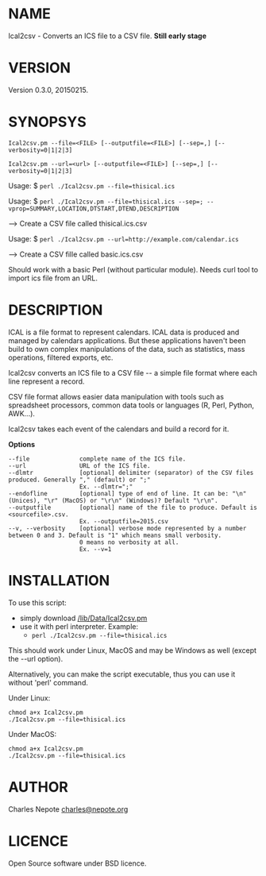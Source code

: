 # NAME

Ical2csv - Converts an ICS file to a CSV file. **Still early stage**

# VERSION

Version 0.3.0, 20150215.

# SYNOPSYS

`Ical2csv.pm --file=<FILE> [--outputfile=<FILE>] [--sep=,] [--verbosity=0|1|2|3]`

`Ical2csv.pm --url=<url> [--outputfile=<FILE>] [--sep=,] [--verbosity=0|1|2|3]`

Usage: $ `perl ./Ical2csv.pm --file=thisical.ics`

Usage: $ `perl ./Ical2csv.pm --file=thisical.ics --sep=; --vprop=SUMMARY,LOCATION,DTSTART,DTEND,DESCRIPTION`

--> Create a CSV file called thisical.ics.csv

Usage: $ `perl ./Ical2csv.pm --url=http://example.com/calendar.ics`

--> Create a CSV fille called basic.ics.csv

Should work with a basic Perl (without particular module). Needs curl tool to import ics file from an URL.

# DESCRIPTION

ICAL is a file format to represent calendars. ICAL data is produced and managed by calendars applications. But these applications haven't been build to own complex manipulations of the data, such as statistics, mass operations, filtered exports, etc.

Ical2csv converts an ICS file to a CSV file -- a simple file format where each line represent a record.

CSV file format allows easier data manipulation with tools such as spreadsheet processors, common data tools
or languages (R, Perl, Python, AWK...).

Ical2csv takes each event of the calendars and build a record for it.

**Options**

	--file 				complete name of the ICS file.
	--url 				URL of the ICS file.
	--dlmtr 			[optional] delimiter (separator) of the CSV files produced. Generally "," (default) or ";"
						Ex. --dlmtr=";"
	--endofline 		[optional] type of end of line. It can be: "\n" (Unices), "\r" (MacOS) or "\r\n" (Windows)? Default "\r\n".
	--outputfile 		[optional] name of the file to produce. Default is <sourcefile>.csv.
 						Ex. --outputfile=2015.csv
	--v, --verbosity 	[optional] verbose mode represented by a number between 0 and 3. Default is "1" which means small verbosity.
						0 means no verbosity at all.
						Ex. --v=1


# INSTALLATION

To use this script:

* simply download [/lib/Data/Ical2csv.pm](https://raw.githubusercontent.com/CharlesNepote/ical2csv/master/lib/Data/Ical2csv.pm)
* use it with perl interpreter. Example:
  * `perl ./Ical2csv.pm --file=thisical.ics`

This should work under Linux, MacOS and may be Windows as well (except the --url option).

Alternatively, you can make the script executable, thus you can use it without 'perl' command.

Under Linux:

    chmod a+x Ical2csv.pm
    ./Ical2csv.pm --file=thisical.ics

Under MacOS:

    chmod a+x Ical2csv.pm
    ./Ical2csv.pm --file=thisical.ics


# AUTHOR

Charles Nepote <charles@nepote.org>

# LICENCE

Open Source software under BSD licence.
